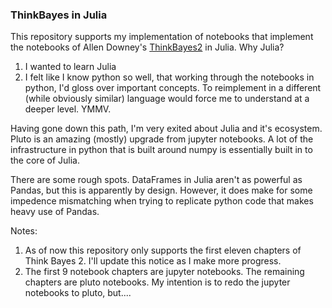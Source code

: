 ### ThinkBayes in Julia

This repository supports my implementation of notebooks that implement the notebooks of Allen Downey's [ThinkBayes2](http://allendowney.github.io/ThinkBayes2/index.html) in Julia. Why Julia? 
1. I wanted to learn Julia
2. I felt like I know python so well, that working through the notebooks in python, I'd gloss over important concepts. To reimplement in a different (while obviously similar) language would force me to understand at a deeper level. YMMV.

Having gone down this path, I'm very exited about Julia and it's ecosystem. Pluto is an amazing (mostly) upgrade from jupyter notebooks. A lot of the infrastructure in python that is built around numpy is essentially built in to the core of Julia.

There are some rough spots. DataFrames in Julia aren't as powerful as Pandas, but this is apparently by design. However, it does make for some impedence mismatching when trying to replicate python code that makes heavy use of Pandas.

Notes:
1. As of now this repository only supports the first eleven chapters of Think Bayes 2. I'll update this notice as I make more progress.
2. The first 9 notebook chapters are jupyter notebooks. The remaining chapters are pluto notebooks. My intention is to redo the jupyter notebooks to pluto, but....

